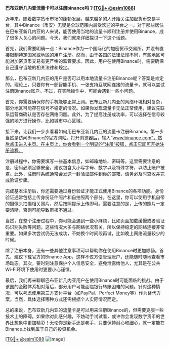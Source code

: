 **巴布亚新几内亚流量卡可以注册binance吗？[[TG💪+ @esim1088](https://t.me/s/esim1088)]**

近年来，随着数字货币市场的蓬勃发展，越来越多的人开始关注加密货币交易平台，其中Binance（币安）无疑是全球范围内最受欢迎的平台之一。对于那些居住在巴布亚新几内亚的人来说，能否使用当地的流量卡顺利注册并使用Binance，成了很多人关心的问题。今天，我们就来详细探讨一下这个话题。

首先，我们需要明确一点：Binance作为一个国际化的加密货币交易所，并没有直接限制特定国家或地区的用户注册。然而，由于各国的法律法规不同，有些地区可能对加密货币交易有更严格的监管要求。因此，用户在使用Binance时，需要确保自己遵守当地的相关法律和规定。

那么，巴布亚新几内亚的用户是否可以用本地流量卡注册Binance呢？答案是肯定的。理论上，只要你有一部智能手机、一张支持互联网连接的流量卡，就可以尝试注册Binance账户。不过，在实际操作中，可能会遇到一些小问题。

首先，你需要确保你的手机能够正常上网。巴布亚新几内亚的网络环境相对复杂，部分地区可能存在信号不稳定的情况。如果你发现流量卡无法正常使用，建议先联系运营商确认是否存在网络问题。此外，为了提高注册成功率，可以选择在信号较强的地方进行操作，比如城市中心区域。

接下来，让我们一步步看看如何用巴布亚新几内亚的流量卡注册Binance。第一步当然是访问Binance的官方网站。打开浏览器后，输入“www.binance.com”，然后点击进入主页。在主页上，你会看到一个明显的“注册”按钮，点击它即可开始注册流程。

注册过程中，你需要填写一些基本信息，如邮箱地址、密码等。这里需要注意的是，密码必须足够安全，建议包含大小写字母、数字以及特殊字符，以防止账户被盗。此外，注册时系统通常会发送一封验证邮件到你的邮箱，请务必及时查收并完成验证步骤。

完成基本注册后，你还需要通过身份验证才能正式使用Binance的各项功能。身份验证通常包括上传身份证件照片和自拍照两个部分。在这里，你可以使用手机自带的摄像头拍摄相关照片，然后按照提示上传即可。需要注意的是，上传的照片一定要清晰，否则可能导致审核不通过。

当然，在整个注册过程中，你可能会遇到一些小麻烦，比如页面加载缓慢或者验证码识别失败等问题。这些情况大多与网络状况有关，所以保持稳定的网络连接非常重要。如果多次尝试仍无法成功，不妨换个时间段再试，比如晚上网络流量较少的时候。

除了注册本身，还有一些其他注意事项可以帮助你在使用Binance时更加顺畅。首先，建议下载官方的Binance App，这样不仅方便管理账户，还能随时随地查看市场动态。其次，要时刻注意保护个人信息安全，避免泄露给他人，尤其是在公共Wi-Fi环境下使用时更要小心谨慎。

最后，我们再来聊聊巴布亚新几内亚用户在使用Binance时可能面临的挑战。由于该国的金融体系相对落后，部分用户可能面临银行转账困难的问题。针对这种情况，可以考虑使用第三方支付平台（如PayPal、Perfect Money等）作为替代方案。当然，具体选择哪种方式还需根据个人实际情况而定。

总的来说，巴布亚新几内亚的流量卡是可以用来注册Binance的，但需要克服一些技术上的障碍。如果你对此感兴趣，不妨动手试试看，或许你会发现数字货币的世界比想象中更加精彩！无论你是新手还是老手，只要保持耐心和细心，就一定能在Binance上找到属于自己的投资机会。

[[TG💪+ @esim1088](https://t.me/s/esim1088) ![Image](https://i.postimg.cc/4NQfJmqS/Snipaste-2025-05-13-00-14-12.png)]